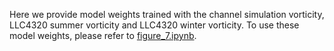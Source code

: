 Here we provide model weights trained with the channel simulation vorticity, LLC4320 summer vorticity and LLC4320 winter vorticity. To use these model weights, please refer to [figure_7.ipynb](../figure_7.ipynb).

